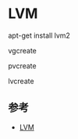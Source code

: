 # LVM


apt-get install lvm2

vgcreate

pvcreate

lvcreate


## 参考

* [LVM](https://wiki.archlinux.org/index.php/LVM_(%E7%AE%80%E4%BD%93%E4%B8%AD%E6%96%87))